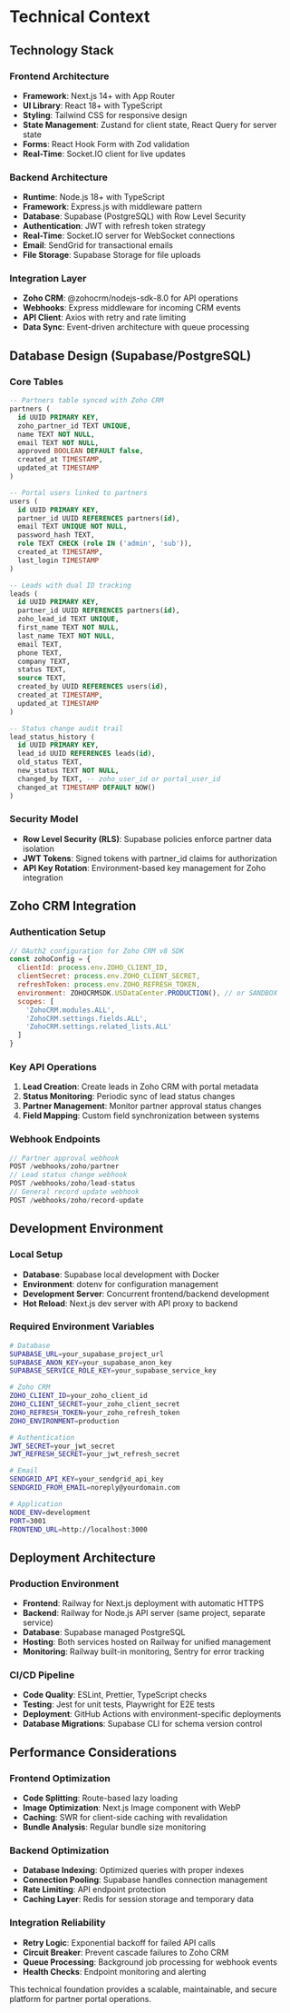 # Technical Context

## Technology Stack

### Frontend Architecture
- **Framework**: Next.js 14+ with App Router
- **UI Library**: React 18+ with TypeScript
- **Styling**: Tailwind CSS for responsive design
- **State Management**: Zustand for client state, React Query for server state
- **Forms**: React Hook Form with Zod validation
- **Real-Time**: Socket.IO client for live updates

### Backend Architecture
- **Runtime**: Node.js 18+ with TypeScript
- **Framework**: Express.js with middleware pattern
- **Database**: Supabase (PostgreSQL) with Row Level Security
- **Authentication**: JWT with refresh token strategy
- **Real-Time**: Socket.IO server for WebSocket connections
- **Email**: SendGrid for transactional emails
- **File Storage**: Supabase Storage for file uploads

### Integration Layer
- **Zoho CRM**: @zohocrm/nodejs-sdk-8.0 for API operations
- **Webhooks**: Express middleware for incoming CRM events
- **API Client**: Axios with retry and rate limiting
- **Data Sync**: Event-driven architecture with queue processing

## Database Design (Supabase/PostgreSQL)

### Core Tables
```sql
-- Partners table synced with Zoho CRM
partners (
  id UUID PRIMARY KEY,
  zoho_partner_id TEXT UNIQUE,
  name TEXT NOT NULL,
  email TEXT NOT NULL,
  approved BOOLEAN DEFAULT false,
  created_at TIMESTAMP,
  updated_at TIMESTAMP
)

-- Portal users linked to partners
users (
  id UUID PRIMARY KEY,
  partner_id UUID REFERENCES partners(id),
  email TEXT UNIQUE NOT NULL,
  password_hash TEXT,
  role TEXT CHECK (role IN ('admin', 'sub')),
  created_at TIMESTAMP,
  last_login TIMESTAMP
)

-- Leads with dual ID tracking
leads (
  id UUID PRIMARY KEY,
  partner_id UUID REFERENCES partners(id),
  zoho_lead_id TEXT UNIQUE,
  first_name TEXT NOT NULL,
  last_name TEXT NOT NULL,
  email TEXT,
  phone TEXT,
  company TEXT,
  status TEXT,
  source TEXT,
  created_by UUID REFERENCES users(id),
  created_at TIMESTAMP,
  updated_at TIMESTAMP
)

-- Status change audit trail
lead_status_history (
  id UUID PRIMARY KEY,
  lead_id UUID REFERENCES leads(id),
  old_status TEXT,
  new_status TEXT NOT NULL,
  changed_by TEXT, -- zoho_user_id or portal_user_id
  changed_at TIMESTAMP DEFAULT NOW()
)
```

### Security Model
- **Row Level Security (RLS)**: Supabase policies enforce partner data isolation
- **JWT Tokens**: Signed tokens with partner_id claims for authorization
- **API Key Rotation**: Environment-based key management for Zoho integration

## Zoho CRM Integration

### Authentication Setup
```javascript
// OAuth2 configuration for Zoho CRM v8 SDK
const zohoConfig = {
  clientId: process.env.ZOHO_CLIENT_ID,
  clientSecret: process.env.ZOHO_CLIENT_SECRET,
  refreshToken: process.env.ZOHO_REFRESH_TOKEN,
  environment: ZOHOCRMSDK.USDataCenter.PRODUCTION(), // or SANDBOX
  scopes: [
    'ZohoCRM.modules.ALL',
    'ZohoCRM.settings.fields.ALL',
    'ZohoCRM.settings.related_lists.ALL'
  ]
}
```

### Key API Operations
1. **Lead Creation**: Create leads in Zoho CRM with portal metadata
2. **Status Monitoring**: Periodic sync of lead status changes
3. **Partner Management**: Monitor partner approval status changes
4. **Field Mapping**: Custom field synchronization between systems

### Webhook Endpoints
```javascript
// Partner approval webhook
POST /webhooks/zoho/partner
// Lead status change webhook
POST /webhooks/zoho/lead-status
// General record update webhook
POST /webhooks/zoho/record-update
```

## Development Environment

### Local Setup
- **Database**: Supabase local development with Docker
- **Environment**: dotenv for configuration management
- **Development Server**: Concurrent frontend/backend development
- **Hot Reload**: Next.js dev server with API proxy to backend

### Required Environment Variables
```bash
# Database
SUPABASE_URL=your_supabase_project_url
SUPABASE_ANON_KEY=your_supabase_anon_key
SUPABASE_SERVICE_ROLE_KEY=your_supabase_service_key

# Zoho CRM
ZOHO_CLIENT_ID=your_zoho_client_id
ZOHO_CLIENT_SECRET=your_zoho_client_secret
ZOHO_REFRESH_TOKEN=your_zoho_refresh_token
ZOHO_ENVIRONMENT=production

# Authentication
JWT_SECRET=your_jwt_secret
JWT_REFRESH_SECRET=your_jwt_refresh_secret

# Email
SENDGRID_API_KEY=your_sendgrid_api_key
SENDGRID_FROM_EMAIL=noreply@yourdomain.com

# Application
NODE_ENV=development
PORT=3001
FRONTEND_URL=http://localhost:3000
```

## Deployment Architecture

### Production Environment
- **Frontend**: Railway for Next.js deployment with automatic HTTPS
- **Backend**: Railway for Node.js API server (same project, separate service)
- **Database**: Supabase managed PostgreSQL
- **Hosting**: Both services hosted on Railway for unified management
- **Monitoring**: Railway built-in monitoring, Sentry for error tracking

### CI/CD Pipeline
- **Code Quality**: ESLint, Prettier, TypeScript checks
- **Testing**: Jest for unit tests, Playwright for E2E tests
- **Deployment**: GitHub Actions with environment-specific deployments
- **Database Migrations**: Supabase CLI for schema version control

## Performance Considerations

### Frontend Optimization
- **Code Splitting**: Route-based lazy loading
- **Image Optimization**: Next.js Image component with WebP
- **Caching**: SWR for client-side caching with revalidation
- **Bundle Analysis**: Regular bundle size monitoring

### Backend Optimization
- **Database Indexing**: Optimized queries with proper indexes
- **Connection Pooling**: Supabase handles connection management
- **Rate Limiting**: API endpoint protection
- **Caching Layer**: Redis for session storage and temporary data

### Integration Reliability
- **Retry Logic**: Exponential backoff for failed API calls
- **Circuit Breaker**: Prevent cascade failures to Zoho CRM
- **Queue Processing**: Background job processing for webhook events
- **Health Checks**: Endpoint monitoring and alerting

This technical foundation provides a scalable, maintainable, and secure platform for partner portal operations. 